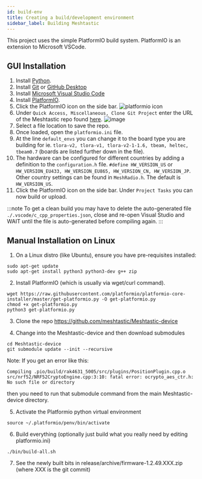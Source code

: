 ```yaml
---
id: build-env
title: Creating a build/development environment
sidebar_label: Building Meshtastic
---
```


This project uses the simple PlatformIO build system. PlatformIO is an extension to Microsoft VSCode.

## GUI Installation

1. Install [Python](https://www.python.org/downloads/).
2. Install [Git](https://git-scm.com/downloads) or [GitHub Desktop](https://desktop.github.com/)
3. Install [Microsoft Visual Studio Code](https://code.visualstudio.com/)
4. Install [PlatformIO](https://platformio.org/platformio-ide).
5. Click the PlatformIO icon on the side bar. 
        ![platformio icon](https://user-images.githubusercontent.com/47490997/89482668-77c7ea00-d7ee-11ea-8785-5faf8ff99800.png)
6. Under `Quick Access, Miscellaneous, Clone Git Project` enter the URL of the Meshtastic repo found [here](https://github.com/meshtastic/Meshtastic-device).
        ![image](https://user-images.githubusercontent.com/47490997/89483047-4c91ca80-d7ef-11ea-91f4-1d53d4e8acd9.png)
7. Select a file location to save the repo.
8. Once loaded, open the `platformio.ini` file.
9. At the line `default_envs` you can change it to the board type you are building for ie. `tlora-v2, tlora-v1, tlora-v2-1-1.6, tbeam, heltec, tbeam0.7` (boards are listed further down in the file).
10. The hardware can be configured for different countries by adding a definition to the `configuration.h` file. `#define HW_VERSION_US` or `HW_VERSION_EU433, HW_VERSION_EU865, HW_VERSION_CN, HW_VERSION_JP`. Other country settings can be found in `MeshRadio.h`. The default is `HW_VERSION_US`.
11. Click the PlatformIO icon on the side bar. Under `Project Tasks` you can now build or upload.

:::note
To get a clean build you may have to delete the auto-generated file `./.vscode/c_cpp_properties.json`, close and re-open Visual Studio and WAIT until the file is auto-generated before compiling again.
:::

## Manual Installation on Linux
1. On a Linux distro (like Ubuntu), ensure you have pre-requisites installed:

```
sudo apt-get update
sudo apt-get install python3 python3-dev g++ zip
```

2. Install PlatformIO (which is usually via wget/curl command).

```
wget https://raw.githubusercontent.com/platformio/platformio-core-installer/master/get-platformio.py -O get-platformio.py
chmod +x get-platformio.py
python3 get-platformio.py
```

3. Clone the repo https://github.com/meshtastic/Meshtastic-device

4. Change into the Meshtastic-device and then download submodules

```
cd Meshtastic-device
git submodule update --init --recursive
```

Note: If you get an error like this:

```
Compiling .pio/build/rak4631_5005/src/plugins/PositionPlugin.cpp.o
src/nrf52/NRF52CryptoEngine.cpp:3:10: fatal error: ocrypto_aes_ctr.h: No such file or directory
```

then you need to run that submodule command from the main Meshtastic-device directory.


5. Activate the Platformio python virtual environment

```
source ~/.platformio/penv/bin/activate
```

6. Build everything (optionally just build what you really need by editing platformio.ini)

```
./bin/build-all.sh
```

7. See the newly built bits in release/archive/firmware-1.2.49.XXX.zip (where XXX is the git commit)
